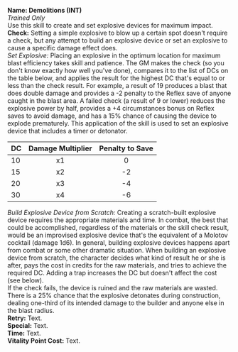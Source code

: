 **Name: Demolitions (INT)**  
_Trained Only_    
Use this skill to create and set explosive devices for maximum impact.  
**Check:** Setting a simple explosive to blow up a certain spot doesn't require a check, but any attempt to build an explosive device or set an explosive to cause a specific damage effect does.  
_Set Explosive:_ Placing an explosive in the optimum location for maximum blast efficiency takes skill and patience. The GM makes the check (so you don't know exactly how well you've done), compares it to the list of DCs on the table below, and applies the result for the highest DC that's equal to or less than the check result. For example, a result of 19 produces a blast that does double damage and provides a -2 penalty to the Reflex save of anyone caught in the blast area. A failed check (a result of 9 or lower) reduces the explosive power by half, provides a +4 circumstances bonus on Reflex saves to avoid damage, and has a 15% chance of causing the device to explode prematurely. This application of the skill is used to set an explosive device that includes a timer or detonator.  

| DC 	| Damage Multiplier 	| Penalty to Save 	|
|----	|:-----------------:	|:---------------:	|
| 10 	|         x1        	|        0        	|
| 15 	|         x2        	|        -2       	|
| 20 	|         x3        	|        -4       	|
| 30 	|         x4        	|        -6       	|  

_Build Explosive Device from Scratch:_ Creating a scratch-built explosive device requires the appropriate materials and time. In combat, the best that could be accomplished, regardless of the materials or the skill check result, would be an improvised explosive device that's the equivalent of a Molotov cocktail (damage 1d6). In general, building explosive devices happens apart from combat or some other dramatic situation. When building an explosive device from scratch, the character decides what kind of result he or she is after, pays the cost in credits for the raw materials, and tries to achieve the required DC. Adding a trap increases the DC but doesn't affect the cost (see below).  
If the check fails, the device is ruined and the raw materials are wasted. There is a 25% chance that the explosive detonates during construction, dealing one-third of its intended damage to the builder and anyone else in the blast radius.  
**Retry:** Text.   
**Special:** Text.  
**Time:** Text.  
**Vitality Point Cost:** Text.  